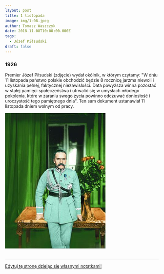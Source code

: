 ```yaml
---
layout: post
title: 1 listopada
image: img/1-08.jpeg
author: Tomasz Waszczyk
date: 2018-11-08T10:00:00.000Z
tags:
  - Józef Piłsudski
draft: false
---
```


### 1926

Premier Józef Piłsudski (zdjęcie) wydał okólnik, w którym czytamy:
"W dniu 11 listopada państwo polskie obchodzić będzie 8 rocznicę jarzma niewoli i uzyskania pełnej, faktycznej niezawisłości. Data powyższa winna pozostać w stałej pamięci społeczeństwa i utrwalić się w umysłach młodego pokolenia, które w zaraniu swego życia powinno odczuwać doniosłość i uroczystość tego pamiętnego dnia".
Ten sam dokument ustanawiał 11 listopada dniem wolnym od pracy.

<img src="./img/november/pilsudski.jpg"/><br><br>

---

<a href="https://github.com/TomaszWaszczyk/historia.waszczyk.com/edit/master/src/content/november-8.md" target="_blank">Edytuj tę stronę dzieląc się własnymi notatkami!</a>

